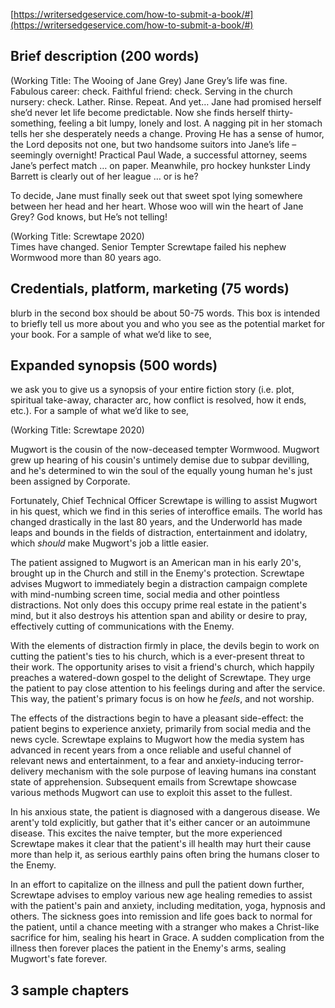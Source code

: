 
[https://writersedgeservice.com/how-to-submit-a-book/#](https://writersedgeservice.com/how-to-submit-a-book/#)

## Brief description (200 words)
(Working Title: The Wooing of Jane Grey)
Jane Grey’s life was fine. 
Fabulous career: check. Faithful friend: check. Serving in the church nursery: check. Lather. Rinse. Repeat.
And yet… Jane had promised herself she’d never let life become predictable. Now she finds herself thirty-something, feeling a bit lumpy, lonely and lost. A nagging pit in her stomach tells her she desperately needs a change. 
Proving He has a sense of humor, the Lord deposits not one, but two handsome suitors into Jane’s life – seemingly overnight!  Practical Paul Wade, a successful attorney,
seems Jane’s perfect match … on paper. Meanwhile, pro hockey hunkster Lindy Barrett 
is clearly out of her league … or is he?

To decide, Jane must finally seek out that sweet spot lying somewhere between her head and her heart. Whose woo will win the heart of Jane Grey? God knows, but He’s not telling!



(Working Title: Screwtape 2020)     
Times have changed.
Senior Tempter Screwtape failed his nephew Wormwood more than 80 years ago. 





## Credentials, platform, marketing (75 words)
blurb in the second box should be about 50-75 words. This box is intended to briefly tell us more about you and who you see as the potential market for your book. For a sample of what we’d like to see,




## Expanded synopsis (500 words)
we ask you to give us a synopsis of your entire fiction story (i.e. plot, spiritual take-away, character arc, how conflict is resolved, how it ends, etc.). For a sample of what we’d like to see,


(Working Title: Screwtape 2020)

Mugwort is the cousin of the now-deceased tempter Wormwood. Mugwort grew up hearing of his cousin's untimely demise due to subpar devilling, and he's determined to win the soul of the equally young human he's just been assigned by Corporate.

Fortunately, Chief Technical Officer Screwtape is willing to assist Mugwort in his quest, which we find in this series of interoffice emails. The world has changed drastically in the last 80 years, and the Underworld has made leaps and bounds in the fields of distraction, entertainment and idolatry, which *should* make Mugwort's job a little easier. 

The patient assigned to Mugwort is an American man in his early 20's, brought up in the Church and still in the Enemy's protection. Screwtape advises Mugwort to immediately begin a distraction campaign complete with mind-numbing screen time, social media and other pointless distractions. Not only does this occupy prime real estate in the patient's mind, but it also destroys his attention span and ability or desire to pray, effectively cutting of communications with the Enemy.

With the elements of distraction firmly in place, the devils begin to work on cutting the patient's ties to his church, which is a ever-present threat to their work. The opportunity arises to visit a friend's church, which happily preaches a watered-down gospel to the delight of Screwtape. They urge the patient to pay close attention to his feelings during and after the service. This way, the patient's primary focus is on how he *feels*, and not worship.

The effects of the distractions begin to have a pleasant side-effect: the patient begins to experience anxiety, primarily from social media and the news cycle. Screwtape explains to Mugwort how the media system has advanced in recent years from a once reliable and useful channel of relevant news and entertainment, to a fear and anxiety-inducing terror-delivery mechanism with the sole purpose of leaving humans ina constant state of apprehension. Subsequent emails from Screwtape showcase various methods Mugwort can use to exploit this asset to the fullest.

In his anxious state, the patient is diagnosed with a dangerous disease. We arent'y told explicitly, but gather that it's either cancer or an autoimmune disease. This excites the naive tempter, but the more experienced Screwtape makes it clear that the patient's ill health may hurt their cause more than help it, as serious earthly pains often bring the humans closer to the Enemy.

In an effort to capitalize on the illness and pull the patient down further, Screwtape advises to employ various new age healing remedies to assist with the patient's pain and anxiety, including meditation, yoga, hypnosis and others. The sickness goes into remission and life goes back to normal for the patient, until a chance meeting with a stranger who makes a Christ-like sacrifice for him, sealing his heart in Grace. A sudden complication from the illness then forever places the patient in the Enemy's arms, sealing Mugwort's fate forever.

## 3 sample chapters

